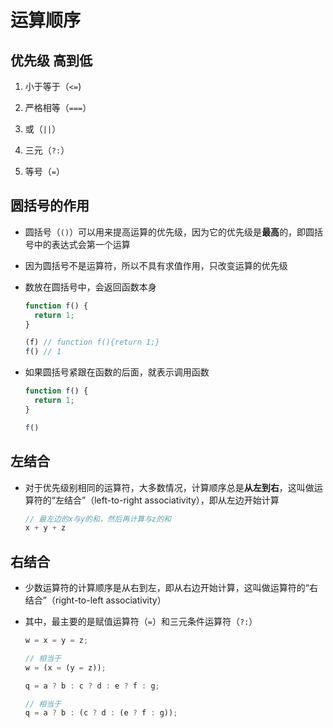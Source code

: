 # 运算顺序

## 优先级 高到低

1. 小于等于（`<=`)

2. 严格相等（`===`）

3. 或（`||`）

4. 三元（`?:`）

5. 等号（`=`）

## 圆括号的作用

+ 圆括号（`()`）可以用来提高运算的优先级，因为它的优先级是**最高**的，即圆括号中的表达式会第一个运算

+ 因为圆括号不是运算符，所以不具有求值作用，只改变运算的优先级

+ 数放在圆括号中，会返回函数本身

  ```js
  function f() {
    return 1;
  }

  (f) // function f(){return 1;}
  f() // 1
  ```

+ 如果圆括号紧跟在函数的后面，就表示调用函数

  ```js
  function f() {
    return 1;
  }

  f()
  ```

## 左结合

+ 对于优先级别相同的运算符，大多数情况，计算顺序总是**从左到右**，这叫做运算符的“左结合”（left-to-right associativity），即从左边开始计算

  ```js
  // 最左边的x与y的和，然后再计算与z的和
  x + y + z
  ```

## 右结合

+ 少数运算符的计算顺序是从右到左，即从右边开始计算，这叫做运算符的“右结合”（right-to-left associativity）

+ 其中，最主要的是赋值运算符（`=`）和三元条件运算符（`?:`）

  ```js
  w = x = y = z;

  // 相当于
  w = (x = (y = z));
  ```

  ```js
  q = a ? b : c ? d : e ? f : g;

  // 相当于
  q = a ? b : (c ? d : (e ? f : g));
  ```

